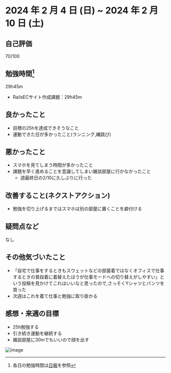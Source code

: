 # 2024 年 2 月 4 日 (日) ~ 2024 年 2 月 10 日 (土)

## 自己評価
70/100

## 勉強時間[^1]
29h45m
- RailsECサイト作成課題：29h45m
[^1]: 各日の勉強時間は[日報](https://github.com/nil-ramuda/daily-report)を参照

## 良かったこと
- 目標の25hを達成できそうなこと
- 運動できた日が多かったこと(ランニング,縄跳び)

## 悪かったこと
- スマホを見てしまう時間が多かったこと
- 課題を早く進めることを意識してしまい雑談部屋に行かなかったこと
  - 週最終日の2/10に久しぶりに行った

## 改善すること(ネクストアクション)
- 勉強を切り上げるまではスマホは別の部屋に置くことを癖付ける

## 疑問点など
なし

## その他気づいたこと
- 「自宅で仕事をするときもスウェットなどの部屋着ではなくオフィスで仕事するときの普段着に着替えたほうが仕事モードへの切り替えがしやすい」という投稿を見かけてこれはいいなと思ったので,さっそくYシャツとパンツを買った
- 次週はこれを着て仕事と勉強に取り掛かる

## 感想・来週の目標
- 25h勉強する
- 引き続き運動を継続する
- 雑談部屋に30mでもいいので顔を出す

![image](https://github.com/nil-ramuda/weekly_report/assets/94735931/f0fc8260-378b-47b3-8e22-2c344a1ddfbf)
